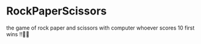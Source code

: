 # RockPaperScissors
the game of rock paper and scissors with computer whoever scores 10 first wins !!🚀🔥
